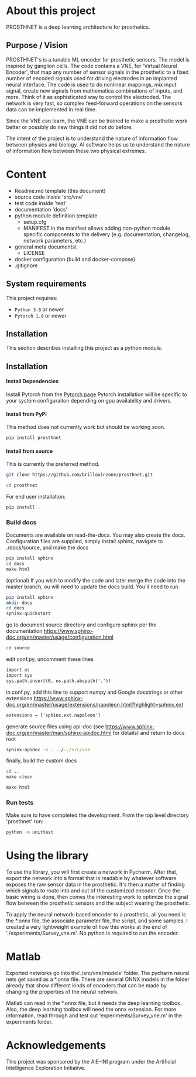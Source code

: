 # About this project

PROSTHNET is a deep learning architecture for prosthetics. 

## Purpose / Vision

PROSTHNET's is a tunable ML encoder for prosthetic sensors. The model is inspired by ganglion cells. The code contains 
a VNE, for 'Virtual Neural Encoder', that map any number of sensor signals in the prosthetic to a fixed number of 
encoded signals used for driving electrodes in an implanted neural interface. The code is used to do nonlinear mappings, 
mix input signal, create new signals from mathematica combinations of inputs, and more. Think of it as sophisticated 
way to control the electroded. The network is very fast, so complex feed-forward operations on the sensors data can be 
implemented in real time. 

Since the VNE can learn, the VNE can be trained to make a prosthetic work better or possibly do new things it did not do 
before. 

The intent of the project is to understand the nature of information flow between physics and biology. AI software helps
us to understand the nature of information flow between these two physical extremes. 

# Content

* Readme.md template (this document)
* source code inside 'src/vne'
* test code inside 'test'
* documentation 'docs'
* python module definition template
  - setup.cfg
  - MANIFEST.in the manifest allows adding non-python module specific components to the delivery (e.g. documentation, changelog, network parameters, etc.)
* general meta documents\
  - LICENSE
* docker configuration (build and docker-compose)
* .gitignore


## System requirements

This project requires:

* `Python 3.8` or newer
* `Pytorch 1.8` or newer

## Installation

This section describes installing this project as a python module.

## Installation

#### Install Dependencies

Install Pytorch from the [Pytorch page](https://pytorch.org/get-started/locally/)
Pytorch installation will be specific to your system configuraiton depending on gpu availability and drivers.

#### Install from PyPi
This method does not currently work but should be working soon.
```bash
pip install prosthnet
```

#### Install from source
This is currently the preferred method.
```bash
git clone https://github.com/brillouinzone/prosthnet.git
```

```cmd
cd prosthnet
```
For end user installation:
```cmd
pip install .
```

### Build docs
Documents are available on read-the-docs. You may also create the docs. Configuration files are supplied, simply install 
sphinx,  navigate to ./docs/source, and make the docs
```cmd
pip install sphinx
cd docs
make html
```
(optional) If you wish to modify the code and later merge the code into the master branch, ou will need to update the docs build. 
You'll need to run 
```bash
pip install sphinx
mkdir docs
cd docs
sphinx-quickstart
```
go to document source directory and configure sphinx per the documentation https://www.sphinx-doc.org/en/master/usage/configuration.html

```cmd
cd source
```
edit conf.py, uncomment these lines
```cmd
import os
import sys
sys.path.insert(0, os.path.abspath('.'))

```
in conf.py, add this line to support numpy and Google docstrings or other extensions https://www.sphinx-doc.org/en/master/usage/extensions/napoleon.html?highlight=sphinx.ext
```cmd
extensions = ['sphinx.ext.napoleon']
```

generate source files using api-doc (see https://www.sphinx-doc.org/en/master/man/sphinx-apidoc.html for details) and return to docs root
```cmd
sphinx-apidoc -o . ../../src/vne
```

finally, build the custom docs
```cmd
cd ..
make clean
```
```cmd
make html
```

### Run tests

Make sure to have completed the development. From the top level directory 'prosthnet' run:

```bash
python -m unittest
```

# Using the library

To use the library, you will first create a network in Pycharm. After that, export the network into a format that is readable 
by whatever software exposes the raw sensor data in the prosthetic. It's then a matter of finding which signals to route into 
and out of the customized encoder. Once the basic wiring is done, then comes the interesting work to optimize the signal flow 
between the prosthetic sensors and the subject wearing the prosthetic. 

To apply the neural network-based encoder to a prosthetic, all you need is the *.onnx file, the associate parameter file, the 
script, and some samples. I created a very lightweight example of how this works at the end of './experiments/Survey_vne.m'. 
No python is required to run the encoder. 

# Matlab 
Exported networks go into the'./src/vne/models' folder. The pycharm neural nets get saved as a *.onnx file. There are 
several ONNX models in the folder already that show different kinds of encoders that can be made by changing the 
properties of the neural network.  

Matlab can read in the *.onnx file, but it needs the deep learning toolbox. Also, the deep learning toolbox will 
need the onnx extension. For more information, read through and test out 'experiments/Survey_vne.m' in the experiments folder. 

# Acknowledgements

This project was sponsored by the AIE-INI program under the Artificial Intelligence Exploration Initiative. 
